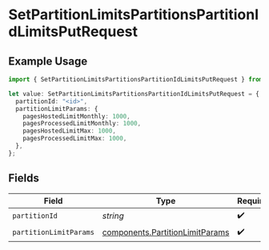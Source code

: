 # SetPartitionLimitsPartitionsPartitionIdLimitsPutRequest

## Example Usage

```typescript
import { SetPartitionLimitsPartitionsPartitionIdLimitsPutRequest } from "ragie/models/operations";

let value: SetPartitionLimitsPartitionsPartitionIdLimitsPutRequest = {
  partitionId: "<id>",
  partitionLimitParams: {
    pagesHostedLimitMonthly: 1000,
    pagesProcessedLimitMonthly: 1000,
    pagesHostedLimitMax: 1000,
    pagesProcessedLimitMax: 1000,
  },
};
```

## Fields

| Field                                                                              | Type                                                                               | Required                                                                           | Description                                                                        |
| ---------------------------------------------------------------------------------- | ---------------------------------------------------------------------------------- | ---------------------------------------------------------------------------------- | ---------------------------------------------------------------------------------- |
| `partitionId`                                                                      | *string*                                                                           | :heavy_check_mark:                                                                 | N/A                                                                                |
| `partitionLimitParams`                                                             | [components.PartitionLimitParams](../../models/components/partitionlimitparams.md) | :heavy_check_mark:                                                                 | N/A                                                                                |